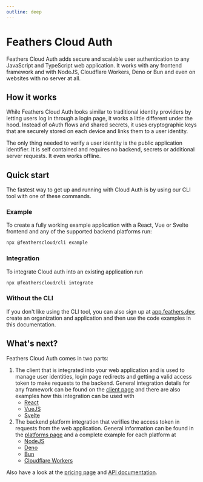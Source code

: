 ```yaml
---
outline: deep
---
```


# Feathers Cloud Auth

Feathers Cloud Auth adds secure and scalable user authentication to any JavaScript and TypeScript web application. It works with any frontend framework and with NodeJS, Cloudflare Workers, Deno or Bun and even on websites with no server at all.

## How it works

While Feathers Cloud Auth looks similar to traditional identity providers by letting users log in through a login page, it works a little different under the hood. Instead of oAuth flows and shared secrets, it uses cryptographic keys that are securely stored on each device and links them to a user identity.

The only thing needed to verify a user identity is the public application identifier. It is self contained and requires no backend, secrets or additional server requests. It even works offline.

## Quick start

The fastest way to get up and running with Cloud Auth is by using our CLI tool with one of these commands.

### Example

To create a fully working example application with a React, Vue or Svelte frontend and any of the supported backend platforms run:

```sh
npx @featherscloud/cli example
```

### Integration

To integrate Cloud auth into an existing application run

```sh
npx @featherscloud/cli integrate
```

### Without the CLI

If you don't like using the CLI tool, you can also sign up at [app.feathers.dev](https://app.feathers.dev), create an organization and application and then use the code examples in this documentation.

## What's next?

Feathers Cloud Auth comes in two parts:

1. The client that is integrated into your web application and is used to manage user identities, login page redirects and getting a valid access token to make requests to the backend. General integration details for any framework can be found on the [client page](./client/index.md) and there are also examples how this integration can be used with
   - [React](./client/react.md)
   - [VueJS](./client/vue.md)
   - [Svelte](./client/svelte.md)
2. The backend platform integration that verifies the access token in requests from the web application. General information can be found in the [platforms page](./platforms/index.md) and a complete example for each platform at
   - [NodeJS](./platforms/nodejs.md)
   - [Deno](./platforms/deno.md)
   - [Bun](./platforms/bun.md)
   - [Cloudflare Workers](./platforms/cloudflare.md)

Also have a look at the [pricing page](./pricing.md) and [API documentation](./api.md).
